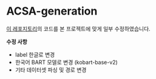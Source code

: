 # ACSA-generation

[이 레포지토리](https://github.com/lgw863/ACSA-generation)의 코드를 본 프로젝트에 맞게 일부 수정하였습니다.

**수정 사항**

- label 한글로 변경
- 한국어 BART 모델로 변경 (kobart-base-v2)
- 기타 데이터셋 파싱 및 경로 변경

